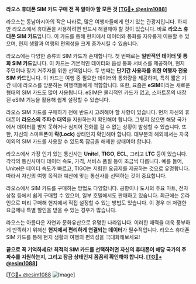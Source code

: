 **라오스 휴대폰 SIM 카드 구매 전 꼭 알아야 할 모든 것 [[TG💪+ @esim1088](https://t.me/s/esim1088)]**

라오스는 동남아시아의 작은 나라로, 많은 여행자들에게 인기 있는 관광지입니다. 하지만 라오스에서 휴대폰을 사용하려면 반드시 해결해야 할 것이 있습니다. 바로 **라오스 휴대폰 SIM 카드**입니다. 이 카드를 통해 현지에서 데이터와 통화를 자유롭게 이용할 수 있으며, 현지 생활과 여행의 편의성을 크게 증가시킬 수 있습니다.

라오스에는 다양한 종류의 SIM 카드가 존재합니다. 첫 번째로는 **일반적인 데이터 및 통화 SIM 카드**입니다. 이 카드는 기본적인 데이터와 음성 통화 서비스를 제공하며, 현지 주민이나 장기 거주자를 위한 선택입니다. 두 번째는 **단기간 사용자를 위한 여행자 전용 SIM 카드**입니다. 이 카드는 여행 중 필요한 데이터와 통화량을 제공하며, 특히 짧은 기간 내에 라오스를 방문하는 여행객들에게 적합합니다. 또한, 요즘은 **eSIM**이라는 새로운 형태의 SIM 카드도 많이 사용됩니다. eSIM은 물리적인 카드가 없고, 스마트폰의 내장된 eSIM 기능을 활용해 쉽게 설정할 수 있습니다.

라오스 SIM 카드를 구매하기 전에 반드시 고려해야 할 사항이 있습니다. 먼저 자신의 휴대폰이 **라오스의 주파수 대역**을 지원하는지 확인해야 합니다. 그렇지 않으면 해당 국가에서 데이터를 받지 못하거나 심지어 전화를 걸 수 없는 상황이 발생할 수 있습니다. 또한, 자신의 스마트폰이 **락(Lock)** 상태인지 확인해야 합니다. 대부분의 해외에서는 자국 이외의 SIM 카드를 사용할 수 있도록 잠금을 해제한 상태여야 합니다.

라오스에서 가장 인기 있는 통신사는 **Unitel**, **TIGO**, **ECL**, 그리고 **LTC** 등이 있습니다. 각각의 통신사마다 데이터 속도, 가격, 서비스 품질 등이 조금씩 다릅니다. 예를 들어, Unitel은 데이터 속도가 빠르고, TIGO는 저렴한 요금제를 제공하는 것으로 유명합니다. 따라서 자신의 여행 목적과 예산에 맞는 통신사를 선택하는 것이 중요합니다.

라오스에서 SIM 카드를 구매하는 방법도 다양합니다. 공항이나 도시의 주요 마트, 전자상점 등에서 쉽게 구매할 수 있으며, 일부 호텔에서도 판매하고 있습니다. 최근에는 온라인으로 미리 구매해 현지에서 직접 설정할 수 있는 방법도 있습니다. 이 경우 더 저렴한 요금제나 특별 할인을 받을 수 있는 경우가 많습니다.

라오스는 아름다운 자연과 문화유산으로 유명한 나라입니다. 이러한 매력을 더욱 풍부하게 만끽하기 위해선 **현지에서 편리하게 연결되는 데이터**가 필수적입니다. 라오스 휴대폰 SIM 카드를 통해 현지 생활과 여행의 편의성을 극대화해보세요! 

**끝으로 꼭 기억하세요! 최적의 SIM 카드를 선택하려면 자신의 휴대폰이 해당 국가의 주파수를 지원하는지, 그리고 잠금 상태인지 꼼꼼히 확인해야 합니다. [[TG💪+ @esim1088](https://t.me/s/esim1088)]**

[[TG💪+ @esim1088](https://t.me/s/esim1088) ![Image](https://i.postimg.cc/Y0z9fWf4/image.png)]